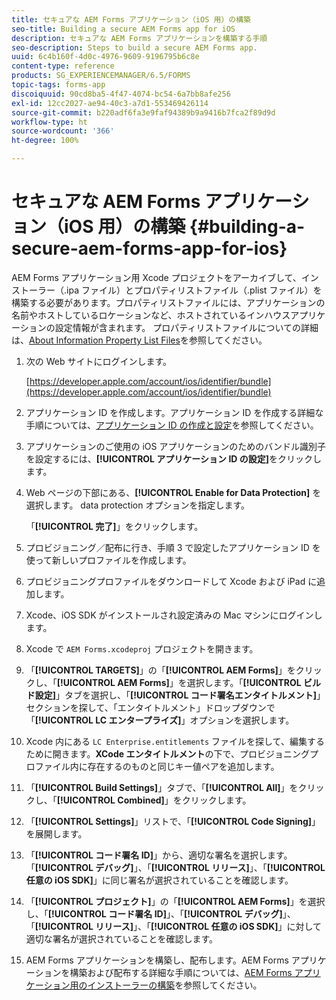```yaml
---
title: セキュアな AEM Forms アプリケーション（iOS 用）の構築
seo-title: Building a secure AEM Forms app for iOS
description: セキュアな AEM Forms アプリケーションを構築する手順
seo-description: Steps to build a secure AEM Forms app.
uuid: 6c4b160f-4d0c-4976-9609-9196795b6c8e
content-type: reference
products: SG_EXPERIENCEMANAGER/6.5/FORMS
topic-tags: forms-app
discoiquuid: 90cd8ba5-4f47-4074-bc54-6a7bb8afe256
exl-id: 12cc2027-ae94-40c3-a7d1-553469426114
source-git-commit: b220adf6fa3e9faf94389b9a9416b7fca2f89d9d
workflow-type: ht
source-wordcount: '366'
ht-degree: 100%

---
```


# セキュアな AEM Forms アプリケーション（iOS 用）の構築 {#building-a-secure-aem-forms-app-for-ios}

AEM Forms アプリケーション用 Xcode プロジェクトをアーカイブして、インストーラー（.ipa ファイル）とプロパティリストファイル（.plist ファイル）を構築する必要があります。プロパティリストファイルには、アプリケーションの名前やホストしているロケーションなど、ホストされているインハウスアプリケーションの設定情報が含まれます。 プロパティリストファイルについての詳細は、[About Information Property List Files](https://developer.apple.com/library/ios/#documentation/general/Reference/InfoPlistKeyReference/Articles/AboutInformationPropertyListFiles.html)を参照してください。

1. 次の Web サイトにログインします。

   [https://developer.apple.com/account/ios/identifier/bundle](https://developer.apple.com/account/ios/identifier/bundle)

1. アプリケーション ID を作成します。アプリケーション ID を作成する詳細な手順については、[アプリケーション ID の作成と設定](https://developer.apple.com/library/ios/documentation/IDEs/Conceptual/AppDistributionGuide/MaintainingProfiles/MaintainingProfiles.html)を参照してください。
1. アプリケーションのご使用の iOS アプリケーションのためのバンドル識別子を設定するには、**[!UICONTROL アプリケーション ID の設定]**&#x200B;をクリックします。
1. Web ページの下部にある、**[!UICONTROL Enable for Data Protection]** を選択します。 data protection オプションを指定します。

   「**[!UICONTROL 完了]**」をクリックします。

1. プロビジョニング／配布に行き、手順 3 で設定したアプリケーション ID を使って新しいプロファイルを作成します。
1. プロビジョニングプロファイルをダウンロードして Xcode および iPad に追加します。 
1. Xcode、iOS SDK がインストールされ設定済みの Mac マシンにログインします。
1. Xcode で `AEM Forms.xcodeproj` プロジェクトを開きます。
1. 「**[!UICONTROL TARGETS]**」の「**[!UICONTROL AEM Forms]**」をクリックし、「**[!UICONTROL AEM Forms]**」を選択します。「**[!UICONTROL ビルド設定]**」タブを選択し、「**[!UICONTROL コード署名エンタイトルメント]**」セクションを探して、「エンタイトルメント」ドロップダウンで「**[!UICONTROL LC エンタープライズ]**」オプションを選択します。
1. Xcode 内にある `LC Enterprise.entitlements` ファイルを探して、編集するために開きます。**XCode エンタイトルメント**&#x200B;の下で、プロビジョニングプロファイル内に存在するのものと同じキー値ペアを追加します。
1. 「**[!UICONTROL Build Settings]**」タブで、「**[!UICONTROL All]**」をクリックし、「**[!UICONTROL Combined]**」をクリックします。
1. 「**[!UICONTROL Settings]**」リストで、「**[!UICONTROL Code Signing]**」を展開します。
1. 「**[!UICONTROL コード署名 ID]**」から、適切な署名を選択します。「**[!UICONTROL デバッグ]**」、「**[!UICONTROL リリース]**」、「**[!UICONTROL 任意の iOS SDK]**」に同じ署名が選択されていることを確認します。
1. 「**[!UICONTROL プロジェクト]**」の「**[!UICONTROL AEM Forms]**」を選択し、「**[!UICONTROL コード署名 ID]**」、「**[!UICONTROL デバッグ]**」、「**[!UICONTROL リリース]**」、「**[!UICONTROL 任意の iOS SDK]**」に対して適切な署名が選択されていることを確認します。
1. AEM Forms アプリケーションを構築し、配布します。AEM Forms アプリケーションを構築および配布する詳細な手順については、[AEM Forms アプリケーション用のインストーラーの構築](setup-xcode-project-build-installer.md#build-the-installer-for-the-mobile-workspace-app)を参照してください。
